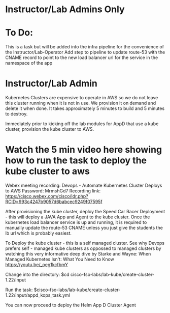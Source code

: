 Instructor/Lab Admins Only
==========================
To Do:
=======
This is a task but will be added into the infra pipeline for the convenience of the Instructor/Lab-Operator
Add step to pipeline to update route-53 with the CNAME record to point to the new load balancer url for the service in the namespace of the app


Instructor/Lab Admin
=======================
Kubernetes Clusters are expensive to operate in AWS so we do not leave this cluster running when it is not in use. We provision it on demand and delete it when done.
It takes approximately 5 minutes to build and 5 minutes to destroy.

Immediately prior to kicking off the lab modules for AppD that use a kube cluster, provision the kube cluster to AWS.

Watch the 5 min video here showing how to run the task to deploy the kube cluster to aws
========================================================================================
Webex meeting recording: Devops - Automate Kubernetes Cluster Deploys to AWS
Password: MrmshGd7
Recording link: https://cisco.webex.com/cisco/ldr.php?RCID=993c4247b9057d6babcec9249f07595f


After provisioning the kube cluster, deploy the Speed Car Racer Deployment - this will deploy a JAVA App and Agent to the kube cluster.
Once the kubernetes load balancer service is up and running, it is required to manually update the route-53 CNAME unless you just give the students the lb url which 
is probably easiest.

To Deploy the kube cluster - this is a self managed cluster. See why Devops prefers self - managed kube clusters as oppossed to managed clusters by watching this
very informative deep dive by Starke and Wayne:
When Managed Kubernetes Isn't: What You Need to Know
https://youtu.be/_oeg1kcfbmY


Change into the directory:
$cd cisco-fso-labs/lab-kube/create-cluster-1.22/input

Run the task:
$cisco-fso-labs/lab-kube/create-cluster-1.22/input/appd_kops_task.yml

You can now proceed to deploy the Helm App D Cluster Agent








